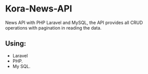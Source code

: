 # Kora-News-API
News API with PHP Laravel and MySQL, the API provides all CRUD operations with pagination in reading the data.

## Using:
- Laravel
- PHP.
- My SQL.
